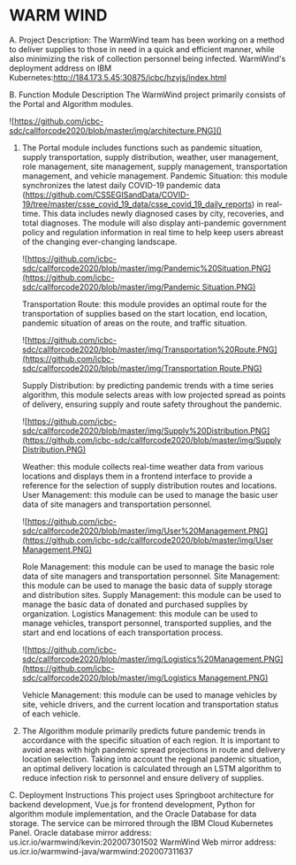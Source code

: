 # WARM WIND

A. Project Description:
The WarmWind team has been working on a method to deliver supplies to those in need in a quick and efficient manner, while also minimizing the risk of collection personnel being infected. WarmWind's deployment address on IBM Kubernetes:http://184.173.5.45:30875/icbc/hzyjs/index.html

B. Function Module Description
The WarmWind project primarily consists of the Portal and Algorithm modules.

![https://github.com/icbc-sdc/callforcode2020/blob/master/img/architecture.PNG]()

1. The Portal module includes functions such as pandemic situation, supply transportation, supply distribution, weather, user management, role management, site management, supply management, transportation management, and vehicle management.
    Pandemic Situation: this module synchronizes the latest daily COVID-19 pandemic data (https://github.com/CSSEGISandData/COVID-19/tree/master/csse_covid_19_data/csse_covid_19_daily_reports) in real-time. This data includes newly diagnosed cases by city, recoveries, and total diagnoses. The module will also display anti-pandemic government policy and regulation information in real time to help keep users abreast of the changing ever-changing landscape.
    
    ![[https://github.com/icbc-sdc/callforcode2020/blob/master/img/Pandemic%20Situation.PNG](https://github.com/icbc-sdc/callforcode2020/blob/master/img/Pandemic Situation.PNG)]()
    
    Transportation Route: this module provides an optimal route for the transportation of supplies based on the start location, end location, pandemic situation of areas on the route, and traffic situation. 
    
    ![[https://github.com/icbc-sdc/callforcode2020/blob/master/img/Transportation%20Route.PNG](https://github.com/icbc-sdc/callforcode2020/blob/master/img/Transportation Route.PNG)]()
    
    Supply Distribution: by predicting pandemic trends with a time series algorithm, this module selects areas with low projected spread as points of delivery, ensuring supply and route safety throughout the pandemic.
    
    ![[https://github.com/icbc-sdc/callforcode2020/blob/master/img/Supply%20Distribution.PNG](https://github.com/icbc-sdc/callforcode2020/blob/master/img/Supply Distribution.PNG)]()
    
    Weather: this module collects real-time weather data from various locations and displays them in a frontend interface to provide a reference for the selection of supply distribution routes and locations.
    User Management: this module can be used to manage the basic user data of site managers and transportation personnel.
    
    ![[https://github.com/icbc-sdc/callforcode2020/blob/master/img/User%20Management.PNG](https://github.com/icbc-sdc/callforcode2020/blob/master/img/User Management.PNG)]()
    
    Role Management: this module can be used to manage the basic role data of site managers and transportation personnel.
    Site Management: this module can be used to manage the basic data of supply storage and distribution sites.
    Supply Management: this module can be used to manage the basic data of donated and purchased supplies by organization.
    Logistics Management: this module can be used to manage vehicles, transport personnel, transported supplies, and the start and end locations of each transportation process.
    
    ![[https://github.com/icbc-sdc/callforcode2020/blob/master/img/Logistics%20Management.PNG](https://github.com/icbc-sdc/callforcode2020/blob/master/img/Logistics Management.PNG)]()
    
    Vehicle Management: this module can be used to manage vehicles by site, vehicle drivers, and the current location and transportation status of each vehicle.
    
2. The Algorithm module primarily predicts future pandemic trends in accordance with the specific situation of each region. It is important to avoid areas with high pandemic spread projections in route and delivery location selection. Taking into account the regional pandemic situation, an optimal delivery location is calculated through an LSTM algorithm to reduce infection risk to personnel and ensure delivery of supplies.

C. Deployment Instructions
  This project uses Springboot architecture for backend development, Vue.js for frontend development, Python for algorithm module implementation, and the Oracle Database for data storage. The service can be mirrored through the IBM Cloud Kubernetes Panel.
  Oracle database mirror address: us.icr.io/warmwind/kevin:202007301502
  WarmWind Web mirror address: us.icr.io/warmwind-java/warmwind:202007311637